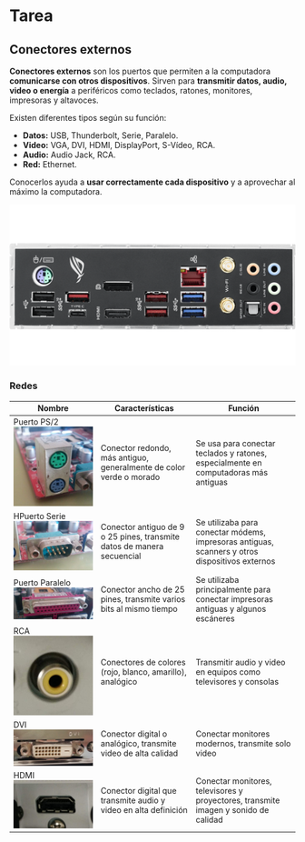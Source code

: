 # Tarea 
## Conectores externos

**Conectores externos** son los puertos que permiten a la computadora **comunicarse con otros dispositivos**. Sirven para **transmitir datos, audio, video o energía** a periféricos como teclados, ratones, monitores, impresoras y altavoces.  

Existen diferentes tipos según su función:  
- **Datos:** USB, Thunderbolt, Serie, Paralelo.  
- **Video:** VGA, DVI, HDMI, DisplayPort, S-Vídeo, RCA.  
- **Audio:** Audio Jack, RCA.  
- **Red:** Ethernet.  

Conocerlos ayuda a **usar correctamente cada dispositivo** y a aprovechar al máximo la computadora.

![Conectores externos](fotoo.png)
### Redes  

| Nombre | Características | Función | 
| ------ | ------ | ------ |
| Puerto PS/2 ![Puerto PS/2](puerto_ps2.jpg) | Conector redondo, más antiguo, generalmente de color verde o morado | Se usa para conectar teclados y ratones, especialmente en computadoras más antiguas |
| HPuerto Serie ![HPuerto Serie](puerto_serie.jpg) | Conector antiguo de 9 o 25 pines, transmite datos de manera secuencial | Se utilizaba para conectar módems, impresoras antiguas, scanners y otros dispositivos externos |
| Puerto Paralelo ![HPuerto Paralelo](puerto_paralelo.jpg)| Conector ancho de 25 pines, transmite varios bits al mismo tiempo | Se utilizaba principalmente para conectar impresoras antiguas y algunos escáneres |
| RCA  ![HPuerto rca](puerto_rca.jpg) | Conectores de colores (rojo, blanco, amarillo), analógico | Transmitir audio y video en equipos como televisores y consolas |
| DVI ![HPuerto DVI](puerto_dvi.jpg) | Conector digital o analógico, transmite video de alta calidad | Conectar monitores modernos, transmite solo video |
| HDMI ![HPuerto HDMI](puerto_hdmi.jpg) | Conector digital que transmite audio y video en alta definición | Conectar monitores, televisores y proyectores, transmite imagen y sonido de calidad |




